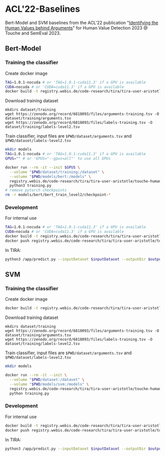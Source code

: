 # ACL'22-Baselines

Bert-Model and SVM baselines from the ACL'22 publication "[Identifying the Human Values behind Arguments](https://webis.de/publications.html#kiesel_2022b)" for Human Value Detection 2023 @ Touche and SemEval 2023.

## Bert-Model

### Training the classifier
Create docker image
```bash
TAG=1.0.1-nocuda # or 'TAG=1.0.1-cuda11.3' if a GPU is available
CUDA=nocuda # or 'CUDA=cuda11.3' if a GPU is available
docker build -t registry.webis.de/code-research/tira/tira-user-aristotle/touche-human-value-detection-bert-training:$TAG --build-arg CUDA=$CUDA -f Dockerfile_bert_training .
```
Download training dataset
```
mkdirs dataset/training
wget https://zenodo.org/record/6818093/files/arguments-training.tsv -O dataset/training/arguments.tsv
wget https://zenodo.org/record/6818093/files/labels-training.tsv -O dataset/training/labels-level2.tsv
```
Train classifier, input files are `$PWD/dataset/arguments.tsv` and `$PWD/dataset/labels-level2.tsv`
```bash
mkdir models
TAG=1.0.1-nocuda # or 'TAG=1.0.1-cuda11.3' if a GPU is available
GPUS="" # or 'GPUS="--gpus=all"' to use all GPUs

docker run --rm -it --init $GPUS \
  --volume "$PWD/dataset/training:/dataset" \
  --volume "$PWD/models/bert:/models" \
  registry.webis.de/code-research/tira/tira-user-aristotle/touche-human-value-detection-bert-training:$TAG \
  python3 training.py
# remove pytorch checkpoints
rm -r models/bert/bert_train_level2/checkpoint-*
```

### Development
For internal use
```bash
TAG=1.0.1-nocuda # or 'TAG=1.0.1-cuda11.3' if a GPU is available
CUDA=nocuda # or 'CUDA=cuda11.3' if a GPU is available
docker build -t registry.webis.de/code-research/tira/tira-user-aristotle/touche-human-value-detection-bert:$TAG --build-arg CUDA=$CUDA -f Dockerfile_bert_predicting .
docker push registry.webis.de/code-research/tira/tira-user-aristotle/touche-human-value-detection-bert:$TAG
```
In TIRA:
```bash
python3 /app/predict.py --inputDataset $inputDataset --outputDir $outputDir
```

## SVM

### Training the classifier
Create docker image
```bash
docker build -t registry.webis.de/code-research/tira/tira-user-aristotle/touche-human-value-detection-svm-training:1.0.2 -f Dockerfile_svm_training .
```
Download training dataset
```
mkdirs dataset/training
wget https://zenodo.org/record/6818093/files/arguments-training.tsv -O dataset/training/arguments.tsv
wget https://zenodo.org/record/6818093/files/labels-training.tsv -O dataset/training/labels-level2.tsv
```
Train classifier, input files are `$PWD/dataset/arguments.tsv` and `$PWD/dataset/labels-level2.tsv`
```bash
mkdir models

docker run --rm -it --init \
  --volume "$PWD/dataset:/dataset" \
  --volume "$PWD/models/svm:/models" \
  registry.webis.de/code-research/tira/tira-user-aristotle/touche-human-value-detection-svm-training:1.0.2 \
  python training.py
```

### Development
For internal use
```bash
docker build -t registry.webis.de/code-research/tira/tira-user-aristotle/touche-human-value-detection-svm:1.0.2 -f Dockerfile_svm_predicting .
docker push registry.webis.de/code-research/tira/tira-user-aristotle/touche-human-value-detection-svm:1.0.2
```
In TIRA:
```bash
python3 /app/predict.py --inputDataset $inputDataset --outputDir $outputDir
```
